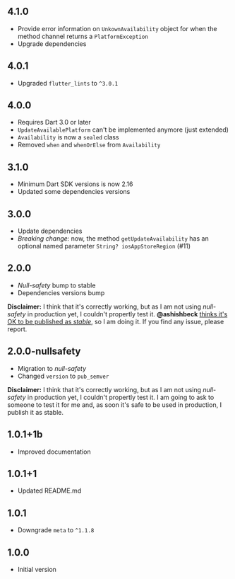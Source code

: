 ## 4.1.0

- Provide error information on `UnkownAvailability` object for when the method channel returns a `PlatformException`
- Upgrade dependencies

## 4.0.1

- Upgraded `flutter_lints` to `^3.0.1`

## 4.0.0

- Requires Dart 3.0 or later
- `UpdateAvailablePlatform` can't be implemented anymore (just extended)
- `Availability` is now a `sealed` class
- Removed `when` and `whenOrElse` from `Availability`

## 3.1.0

- Minimum Dart SDK versions is now 2.16
- Updated some dependencies versions

## 3.0.0

- Update dependencies
- *Breaking change:* now, the method `getUpdateAvailability` has an optional named parameter `String? iosAppStoreRegion` (#11)

## 2.0.0

- *Null-safety* bump to stable
- Dependencies versions bump

**Disclaimer:** I think that it's correctly working, but as I am not using *null-safety* in production yet, I couldn't propertly test it. **@ashishbeck** [thinks it's OK to be published as *stable*](https://github.com/mateusfccp/update_available/issues/5#issuecomment-797945264), so I am doing it. If you find any issue, please report.

## 2.0.0-nullsafety

- Migration to *null-safety*
- Changed `version` to `pub_semver`

**Disclaimer:** I think that it's correctly working, but as I am not using *null-safety* in production yet, I couldn't propertly test it. I am going to ask to someone to test it for me and, as soon it's safe to be used in production, I publish it as stable.

## 1.0.1+1b

- Improved documentation

## 1.0.1+1

- Updated README.md

## 1.0.1

- Downgrade `meta` to `^1.1.8`

## 1.0.0

- Initial version
